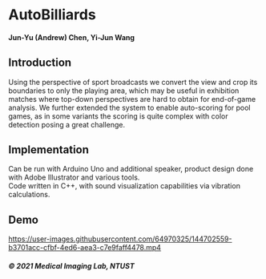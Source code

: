 # AutoBilliards
 #### Jun-Yu (Andrew) Chen, Yi-Jun Wang

## Introduction
Using the perspective of sport broadcasts we convert the view and crop its boundaries to only the playing area, which may be useful in exhibition matches where top-down perspectives are hard to obtain for end-of-game analysis. We further extended the system to enable auto-scoring for pool games, as in some variants the scoring is quite complex with color detection posing a great challenge. 



## Implementation
Can be run with Arduino Uno and additional speaker, product design done with Adobe Illustrator and various tools.\
Code written in C++, with sound visualization capabilities via vibration calculations.

## Demo



https://user-images.githubusercontent.com/64970325/144702559-b3701acc-cfbf-4ed6-aea3-c7e9faff4478.mp4


##### © 2021 Medical Imaging Lab, NTUST


